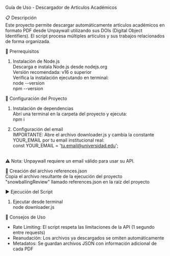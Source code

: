 Guía de Uso - Descargador de Artículos Académicos

📋 Descripción
 <br>Este proyecto permite descargar automáticamente artículos académicos en formato PDF desde Unpaywall utilizando sus DOIs (Digital Object Identifiers). El script procesa múltiples artículos y sus trabajos relacionados de forma organizada.

🚀 Prerrequisitos
1. Instalación de Node.js
 <br>Descarga e instala Node.js desde nodejs.org
 <br>Versión recomendada: v16 o superior
 <br>Verifica la instalación ejecutando en terminal:
 <br>node --version
 <br>npm --version

📁 Configuración del Proyecto
1. Instalación de dependencias
 <br>Abrí una terminal en la carpeta del proyecto y ejecuta:
 <br>npm i

2. Configuración del email
 <br>IMPORTANTE: Abre el archivo downloader.js y cambia la constante YOUR_EMAIL por tu email institucional real:
 <br>const YOUR_EMAIL = 'tu.email@universidad.edu';

 <br>⚠️ Nota: Unpaywall requiere un email válido para usar su API.


📄 Creación del archivo references.json
 <br>Copia el archivo resultante de la ejecución del proyecto "snowballingReview" llamado references.json en la raíz del proyecto

▶️ Ejecución del Script
1. Ejecutar desde terminal
 <br>node downloader.js

🤝 Consejos de Uso
* Rate Limiting: El script respeta las limitaciones de la API (1 segundo entre requests)
* Reanudación: Los archivos ya descargados se omiten automáticamente
* Metadatos: Se guardan archivos JSON con información adicional de cada PDF

